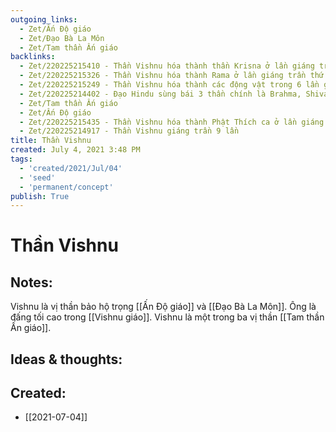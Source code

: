 ```yaml
---
outgoing_links:
  - Zet/Ấn Độ giáo
  - Zet/Đạo Bà La Môn
  - Zet/Tam thần Ấn giáo
backlinks:
  - Zet/220225215410 - Thần Vishnu hóa thành thần Krisna ở lần giáng trần thứ 8
  - Zet/220225215326 - Thần Vishnu hóa thành Rama ở lần giáng trần thứ 7
  - Zet/220225215249 - Thần Vishnu hóa thành các động vật trong 6 lần giáng trần đầu tiên
  - Zet/220225214402 - Đạo Hindu sùng bái 3 thần chính là Brahma, Shiva, Vishnu
  - Zet/Tam thần Ấn giáo
  - Zet/Ấn Độ giáo
  - Zet/220225215435 - Thần Vishnu hóa thành Phật Thích ca ở lần giáng trần thứ 9
  - Zet/220225214917 - Thần Vishnu giáng trần 9 lần
title: Thần Vishnu
created: July 4, 2021 3:48 PM
tags:
  - 'created/2021/Jul/04'
  - 'seed'
  - 'permanent/concept'
publish: True
---
```

# Thần Vishnu

## Notes:
Vishnu là vị thần bảo hộ trọng [[Ấn Độ giáo]] và [[Đạo Bà La Môn]]. Ông là đấng tối cao trong [[Vishnu giáo]]. Vishnu là một trong ba vị thần [[Tam thần Ấn giáo]].

## Ideas & thoughts:

## Created:
- [[2021-07-04]]
